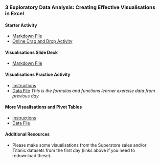 ### 3 Exploratory Data Analysis: Creating Effective Visualisations in Excel
#### Starter Activity
  - [Markdown File](https://github.com/RL-JIT/Data_Training/blob/main/01%20Intro%20to%20Data%20Analysis%20and%20Excel/analytics_group_activity.md)
  - [Online Drag and Drop Activity](https://app.nearpod.com/?pin=flx6k)
#### Visualisations Slide Deck
  - [Markdown File](./Day2AM_Lecture_vis.slides.md)
#### Visualisations Practice Activity
  - [Instructions](./Day2AM_LearnerInstructions_xlvis.docx)
  - [Data File](https://github.com/RL-JIT/Data_Training/02%20Excel%20Formulas%20and%20Functions/Day1PM_learner_WorkshopData.xlsx) *This is the formulas and functions learner exercise data from previous day.*
#### More Visualisations and Pivot Tables
  - [Instructions](./Consolidation_excel_workshop.docx)
  - [Data File](./pivottable_salesdata.xlsx)
#### Additional Resources
  - Please make some visualisations from the Superstore sales and/or Titanic datasets from the first day (links above if you need to redownload these).
